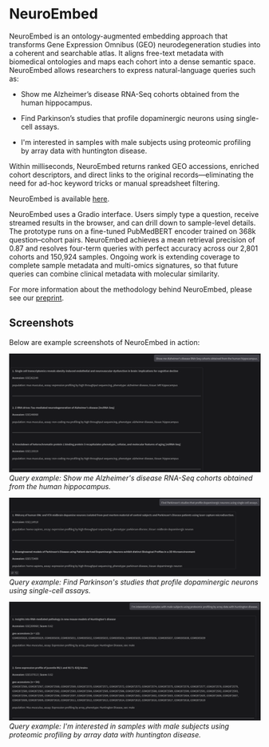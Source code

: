 # NeuroEmbed

NeuroEmbed is an ontology-augmented embedding approach that transforms Gene Expression Omnibus (GEO) neurodegeneration studies into a coherent and searchable atlas. It aligns free-text metadata with biomedical ontologies and maps each cohort into a dense semantic space. NeuroEmbed allows researchers to express natural-language queries such as:

- Show me Alzheimer’s disease RNA-Seq cohorts obtained from the human hippocampus.

- Find Parkinson’s studies that profile dopaminergic neurons using single-cell assays.

- I'm interested in samples with male subjects using proteomic profiling by array data with huntington disease.

Within milliseconds, NeuroEmbed returns ranked GEO accessions, enriched cohort descriptors, and direct links to the original records—eliminating the need for ad-hoc keyword tricks or manual spreadsheet filtering.

NeuroEmbed is available [here](https://8f23-155-54-95-169.ngrok-free.app).

NeuroEmbed uses a Gradio interface. Users simply type a question, receive streamed results in the browser, and can drill down to sample-level details. The prototype runs on a fine-tuned PubMedBERT encoder trained on 368k question–cohort pairs. NeuroEmbed achieves a mean retrieval precision of 0.87 and resolves four-term queries with perfect accuracy across our 2,801 cohorts and 150,924 samples. Ongoing work is extending coverage to complete sample metadata and multi-omics signatures, so that future queries can combine clinical metadata with molecular similarity.

For more information about the methodology behind NeuroEmbed, please see our [preprint](https://arxiv.org/abs/2506.13467).

## Screenshots

Below are example screenshots of NeuroEmbed in action:

![Query example](assets/example_query_0.png)  
*Query example: Show me Alzheimer's disease RNA-Seq cohorts obtained from the human hippocampus.*

![Query example](assets/example_query_1.png)  
*Query example: Find Parkinson's studies that profile dopaminergic neurons using single-cell assays.*

![Query example](assets/example_query_2.png)  
*Query example: I'm interested in samples with male subjects using proteomic profiling by array data with huntington disease.*